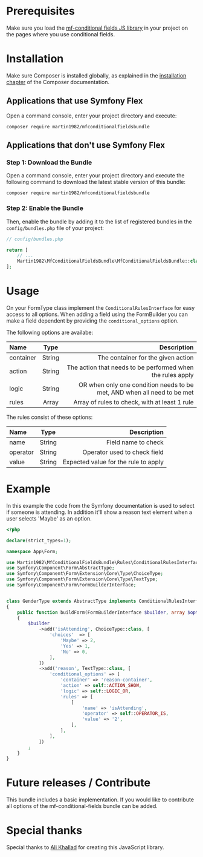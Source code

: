 Prerequisites
=============

Make sure you load the [mf-conditional fields JS library](https://github.com/bomsn/mf-conditional-fields) in your
project on the pages where you use conditional fields.

Installation
============

Make sure Composer is installed globally, as explained in the
[installation chapter](https://getcomposer.org/doc/00-intro.md)
of the Composer documentation.

Applications that use Symfony Flex
----------------------------------

Open a command console, enter your project directory and execute:

```console
composer require martin1982/mfconditionalfieldsbundle
```

Applications that don't use Symfony Flex
----------------------------------------

### Step 1: Download the Bundle

Open a command console, enter your project directory and execute the
following command to download the latest stable version of this bundle:

```console
composer require martin1982/mfconditionalfieldsbundle
```

### Step 2: Enable the Bundle

Then, enable the bundle by adding it to the list of registered bundles
in the `config/bundles.php` file of your project:

```php
// config/bundles.php

return [
    // ...
    Martin1982\MfConditionalFieldsBundle\MfConditionalFieldsBundle::class => ['all' => true],
];
```

Usage
=====

On your FormType class implement the `ConditionalRulesInterface` for easy access to all options. When adding a field
using the FormBuilder you can make a field dependent by providing the `conditional_options` option.

The following options are availabe:

| Name      |  Type  |                                                             Description |
|:----------|:------:|------------------------------------------------------------------------:|
| container | String |                                      The container for the given action |
| action    | String |              The action that needs to be performed when the rules apply |
| logic     | String | OR when only one condition needs to be met, AND when all need to be met |
| rules     | Array  |                           Array of rules to check, with at least 1 rule |

The rules consist of these options:

| Name     |  Type  |                          Description |
|:---------|:------:|-------------------------------------:|
| name     | String |                  Field name to check |
| operator | String |         Operator used to check field |
| value    | String | Expected value for the rule to apply |

Example
=======

In this example the code from the Symfony documentation is used to select if someone is attending. In addition it'll 
show a reason text element when a user selects 'Maybe' as an option.

```php
<?php

declare(strict_types=1);

namespace App\Form;

use Martin1982\MfConditionalFieldsBundle\Rules\ConditionalRulesInterface;
use Symfony\Component\Form\AbstractType;
use Symfony\Component\Form\Extension\Core\Type\ChoiceType;
use Symfony\Component\Form\Extension\Core\Type\TextType;
use Symfony\Component\Form\FormBuilderInterface;


class GenderType extends AbstractType implements ConditionalRulesInterface
{
    public function buildForm(FormBuilderInterface $builder, array $options): void
    {
        $builder
            ->add('isAttending', ChoiceType::class, [
                'choices'  => [
                    'Maybe' => 2,
                    'Yes' => 1,
                    'No' => 0,
                ],
            ])
            ->add('reason', TextType::class, [
                'conditional_options' => [
                    'container' => 'reason-container',
                    'action' => self::ACTION_SHOW,
                    'logic' => self::LOGIC_OR,
                    'rules' => [
                        [
                            'name' => 'isAttending',
                            'operator' => self::OPERATOR_IS,
                            'value' => '2',
                        ],
                    ],
                ],
            ])
        ;    
    }
}

```

Future releases / Contribute
============================

This bundle includes a basic implementation. If you would like to contribute all options of the mf-conditional-fields
bundle can be added.

Special thanks
==============

Special thanks to [Ali Khallad](https://github.com/bomsn) for creating this JavaScript library.